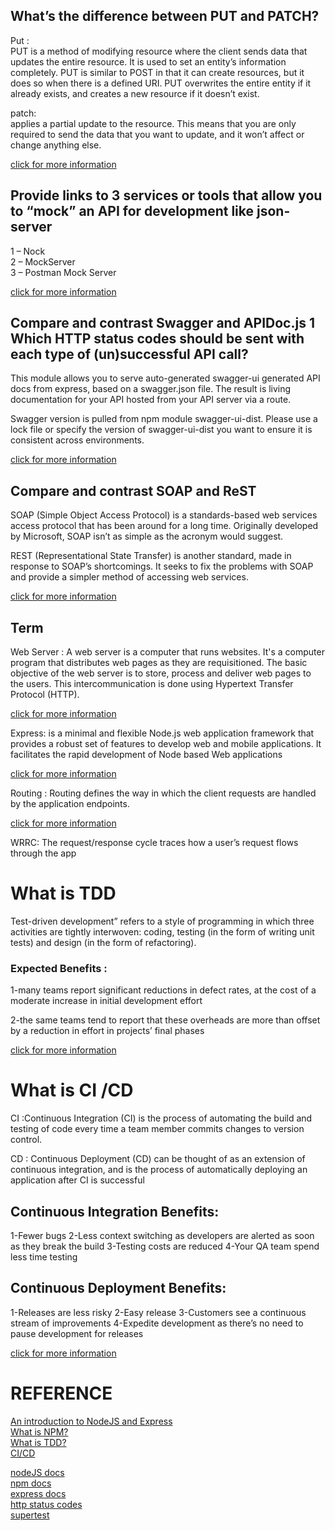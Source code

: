 ##  What’s the difference between PUT and PATCH?
 Put : <br>
 PUT is a method of modifying resource where the client sends data that updates the entire resource. It is used to set an entity’s information completely. PUT is similar to POST in that it can create resources, but it does so when there is a defined URI. PUT overwrites the entire entity if it already exists, and creates a new resource if it doesn’t exist.

 patch: <br>
 applies a partial update to the resource.
 This means that you are only required to send the data that you want to update, and it won’t affect or change anything else.

 [click for more information](https://rapidapi.com/blog/put-vs-patch/?utm_source=google&utm_medium=cpc&utm_campaign=DSA&gclid=CjwKCAjwhYOFBhBkEiwASF3KGS0SosAiBv84NKqmvFwWfjSHU4-wS0IEhx5bAo52VK7jvsob-wW21RoCKGYQAvD_BwE)

## Provide links to 3 services or tools that allow you to “mock” an API for development like json-server 
 1 – Nock <br>
 2 – MockServer <br>
 3 – Postman Mock Server <br>

[click for more information](https://nordicapis.com/10-tools-to-mock-http-requests/)

##  Compare and contrast Swagger and APIDoc.js 1 Which HTTP status codes should be sent with each type of (un)successful API call?

 This module allows you to serve auto-generated swagger-ui generated API docs from express, based on a swagger.json file. The result is living documentation for your API hosted from your API server via a route.

 Swagger version is pulled from npm module swagger-ui-dist. Please use a lock file or specify the version of swagger-ui-dist you want to ensure it is consistent across environments.

 [click for more information](https://www.npmjs.com/package/swagger-ui-express)

## Compare and contrast SOAP and ReST

 SOAP (Simple Object Access Protocol) is a standards-based web services access protocol that has been around for a long time. Originally developed by Microsoft, SOAP isn’t as simple as the acronym would suggest.

 REST (Representational State Transfer) is another standard, made in response to SOAP’s shortcomings. It seeks to fix the problems with SOAP and provide a simpler method of accessing web services. 

 [click for more information](https://smartbear.com/blog/soap-vs-rest-whats-the-difference/)


## Term 

 Web Server : A web server is a computer that runs websites. It's a computer program that distributes web pages as they are requisitioned. The basic objective of the web server is to store, process and deliver web pages to the users. This intercommunication is done using Hypertext Transfer Protocol (HTTP). 

 [click for more information](https://economictimes.indiatimes.com/definition/web-server)

 Express:   is a minimal and flexible Node.js web application framework that provides a robust set of features to develop web and mobile applications. It facilitates the rapid development of Node based Web applications

 [click for more information](https://www.tutorialspoint.com/nodejs/nodejs_express_framework.htm)


 Routing : Routing defines the way in which the client requests are handled by the application endpoints.

 [click for more information](https://www.geeksforgeeks.org/routing-in-node-js/)


 WRRC: The request/response cycle traces how a user’s request flows through the app


# What is TDD 

 Test-driven development” refers to a style of programming in which three activities are tightly interwoven: coding, testing (in the form of writing unit tests) and design (in the form of refactoring).

### Expected Benefits :
 1-many teams report significant reductions in defect rates, at the cost of a moderate increase in initial development effort

 2-the same teams tend to report that these overheads are more than offset by a reduction in effort in projects’ final phases

 [click for more information](https://www.agilealliance.org/glossary/tdd/#q=~(infinite~false~filters~(postType~(~'page~'post~'aa_book~'aa_event_session~'aa_experience_report~'aa_glossary~'aa_research_paper~'aa_video)~tags~(~'tdd))~searchTerm~'~sort~false~sortDirection~'asc~page~1))



# What is CI /CD

 CI :Continuous Integration (CI) is the process of automating the build and testing of code every time a team member commits changes to version control.

 CD : Continuous Deployment (CD) can be thought of as an extension of continuous integration, and is the process of automatically deploying an application after CI is successful

## Continuous Integration Benefits:
1-Fewer bugs
2-Less context switching as developers are alerted as soon as they break the build
3-Testing costs are reduced
4-Your QA team spend less time testing

## Continuous Deployment Benefits:
 1-Releases are less risky
 2-Easy release
 3-Customers see a continuous stream of improvements
 4-Expedite development as there’s no need to pause development for releases


 [click for more information](https://medium.com/@tamizharasank/a-way-to-setup-the-ci-cd-pipeline-for-a-node-app-server-93268a40d7fa#:~:text=Continuous%20Integration%20(CI)%20is%20the,application%20after%20CI%20is%20successful.)





# REFERENCE 


[An introduction to NodeJS and Express](https://developer.mozilla.org/en-US/docs/Learn/Server-side/Express_Nodejs/Introduction)<br>
[What is NPM?](https://docs.npmjs.com/about-npm) <br>
[What is TDD?](https://www.agilealliance.org/glossary/tdd/) <br>
[CI/CD](https://www.youtube.com/watch?v=xSv_m3KhUO8)<br>


[nodeJS docs](https://nodejs.org/en/docs/)<br>
[npm docs](https://docs.npmjs.com/)<br>
[express docs](https://expressjs.com/en/4x/api.html)<br>
[http status codes](https://www.restapitutorial.com/httpstatuscodes.html)<br>
[supertest](https://github.com/visionmedia/supertest)<br>

